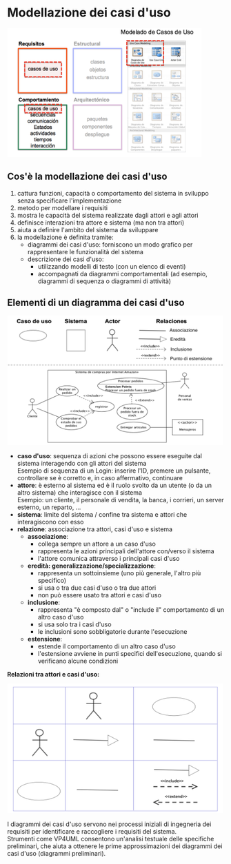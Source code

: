 # Modellazione dei casi d'uso
<img src="images/00_02_00.png" alt="descrizione" width="450" height="300">

## Cos'è la modellazione dei casi d'uso
1. cattura funzioni, capacità o comportamento del sistema in sviluppo senza specificare l'implementazione
2. metodo per modellare i requisiti
3. mostra le capacità del sistema realizzate dagli attori e agli attori
4. definisce interazioni tra attore e sistema (ma non tra attori)
5. aiuta a definire l'ambito del sistema da sviluppare
6. la modellazione è definita tramite:
    - diagrammi dei casi d'uso: forniscono un modo grafico per rappresentare le funzionalità del sistema
    - descrizione dei casi d'uso:
        * utilizzando modelli di testo (con un elenco di eventi)
        * accompagnati da diagrammi comportamentali (ad esempio, diagrammi di sequenza o diagrammi di attività)

## Elementi di un diagramma dei casi d'uso
<img src="images/00_02_01.png" alt="descrizione" width="500" height="300">

- **caso d'uso**: sequenza di azioni che possono essere eseguite dal sistema interagendo con gli attori del sistema  
Esempio di sequenza di un Login: inserire l'ID, premere un pulsante, controllare se è corretto e, in caso affermativo, continuare
- **attore**: è esterno al sistema ed è il ruolo svolto da un utente (o da un altro sistema) che interagisce con il sistema  
Esempio: un cliente, il personale di vendita, la banca, i corrieri, un server esterno, un reparto, ...
- **sistema**: limite del sistema / confine tra sistema e attori che interagiscono con esso
- **relazione**: associazione tra attori, casi d'uso e sistema
    - **associazione**:
        - collega sempre un attore a un caso d'uso
        - rappresenta le azioni principali dell'attore con/verso il sistema
        - l'attore comunica attraverso i principali casi d'uso
    - **eredità: generalizzazione/specializzazione**:
        - rappresenta un sottoinsieme (uno più generale, l'altro più specifico)
        - si usa o tra due casi d'uso o tra due attori
        - non può essere usato tra attori e casi d'uso
    - **inclusione**:
        - rappresenta "è composto dal" o "include il" comportamento di un altro caso d'uso
        - si usa solo tra i casi d'uso
        - le inclusioni sono sobbligatorie durante l'esecuzione
    - **estensione**:
        - estende il comportamento di un altro caso d'uso
        - l'estensione avviene in punti specifici dell'esecuzione, quando si verificano alcune condizioni

**Relazioni tra attori e casi d'uso:**

<img src="images/00_02_02.png" alt="descrizione" width="500" height="300">

I diagrammi dei casi d'uso servono nei processi iniziali di ingegneria dei requisiti per identificare e raccogliere i requisiti del sistema.  
Strumenti come VP4UML consentono un'analisi testuale delle specifiche preliminari, che aiuta a ottenere le prime approssimazioni dei diagrammi dei casi d'uso (diagrammi preliminari).